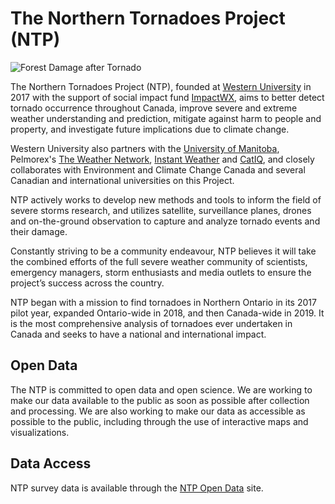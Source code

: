 # The Northern Tornadoes Project (NTP)

![Forest Damage after Tornado](https://github.com/Northern-Tornadoes-Project/.github/blob/main/bnr-about.jpg)

The Northern Tornadoes Project (NTP), founded at [Western University](https://uwo.ca/) in 2017 with the support of social impact fund [ImpactWX](https://impactwx.com/), aims to better detect tornado occurrence throughout Canada, improve severe and extreme weather understanding and prediction, mitigate against harm to people and property, and investigate future implications due to climate change.

Western University also partners with the [University of Manitoba](https://umanitoba.ca/environment-earth-resources/dr-john-hanesiak-profile-page), Pelmorex's [The Weather Network](https://www.theweathernetwork.com/ca), [Instant Weather](https://instantweatherinc.com/) and [CatIQ](https://www.catiq.com/), and closely collaborates with Environment and Climate Change Canada and several Canadian and international universities on this Project.

NTP actively works to develop new methods and tools to inform the field of severe storms research, and utilizes satellite, surveillance planes, drones and on-the-ground observation to capture and analyze tornado events and their damage.

Constantly striving to be a community endeavour, NTP believes it will take the combined efforts of the full severe weather community of scientists, emergency managers, storm enthusiasts and media outlets to ensure the project’s success across the country.

NTP began with a mission to find tornadoes in Northern Ontario in its 2017 pilot year, expanded Ontario-wide in 2018, and then Canada-wide in 2019. It is the most comprehensive analysis of tornadoes ever undertaken in Canada and seeks to have a national and international impact.

## Open Data

The NTP is committed to open data and open science. We are working to make our data available to the public as soon as possible after collection and processing. We are also working to make our data as accessible as possible to the public, including through the use of interactive maps and visualizations.

## Data Access

NTP survey data is available through the [NTP Open Data](https://ntpopendata-westernu.opendata.arcgis.com/) site.
